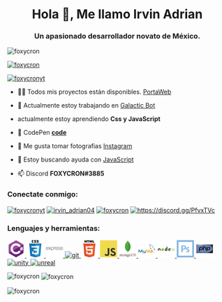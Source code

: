 <h1 align="center" >Hola 👋, Me llamo Irvin Adrian </h1>
<h3 align="center"> Un apasionado desarrollador novato de México. </h3>

<p align="left"> <img src="https://komarev.com/ghpvc/?username=foxycron&label=Profile%20views&color=0e75b6&style=flat" alt="foxycron" /> </p>

<p align="left"> <a href="https://github.com/ryo-ma/github-profile-trophy"><img src="https://github-profile-trophy.vercel.app/?username=foxycron" alt="foxycron" /></a> </p>

<p align="left"> <a href="https://twitter.com/foxycronyt" target="blank"><img src="https://img.shields.io/twitter/follow/foxycronyt?logo=twitter&style=for-the-badge" alt="foxycronyt" /></a> </p>

- 👨‍💻 Todos mis proyectos están disponibles. [PortaWeb](https://portaweb.tk)

- 🔭 Actualmente estoy trabajando en [Galactic Bot](https://discord.com/oauth2/authorize?client_id=639207679616614412&scope=bot&permissions=2146958847)

- actualmente estoy aprendiendo **Css y JavaScript**

- 👯 CodePen **[code](https://codepen.io/foxycron)**

- 📝 Me gusta tomar fotografias [Instagram](https://www.instagram.com/irvin_adrian04/)

- 🤝 Estoy buscando ayuda con [JavaScript](JavaScript)

- 📫 Discord **FOXYCRON#3885**

<h3 align="left">Conectate conmigo:</h3>
<p align="left">
<a href="https://twitter.com/foxycronyt" target="blank"><img align="center" src="https://raw.githubusercontent.com/rahuldkjain/github-profile-readme-generator/master/src/images/icons/Social/twitter.svg" alt="foxycronyt" height="30" width="40" /></a>
<a href="https://instagram.com/irvin_adrian04" target="blank"><img align="center" src="https://raw.githubusercontent.com/rahuldkjain/github-profile-readme-generator/master/src/images/icons/Social/instagram.svg" alt="irvin_adrian04" height="30" width="40" /></a>
<a href="https://www.youtube.com/c/foxycron" target="blank"><img align="center" src="https://raw.githubusercontent.com/rahuldkjain/github-profile-readme-generator/master/src/images/icons/Social/youtube.svg" alt="foxycron" height="30" width="40" /></a>
<a href="https://discord.gg/https://discord.gg/PfvxTVc" target="blank"><img align="center" src="https://raw.githubusercontent.com/rahuldkjain/github-profile-readme-generator/master/src/images/icons/Social/discord.svg" alt="https://discord.gg/PfvxTVc" height="30" width="40" /></a>
</p>

<h3 align="left">Lenguajes y herramientas:</h3>
<p align="left"> <a href="https://www.w3schools.com/cs/" target="_blank" rel="noreferrer"> <img src="https://raw.githubusercontent.com/devicons/devicon/master/icons/csharp/csharp-original.svg" alt="csharp" width="40" height="40"/> </a> <a href="https://www.w3schools.com/css/" target="_blank" rel="noreferrer"> <img src="https://raw.githubusercontent.com/devicons/devicon/master/icons/css3/css3-original-wordmark.svg" alt="css3" width="40" height="40"/> </a> <a href="https://expressjs.com" target="_blank" rel="noreferrer"> <img src="https://raw.githubusercontent.com/devicons/devicon/master/icons/express/express-original-wordmark.svg" alt="express" width="40" height="40"/> </a> <a href="https://git-scm.com/" target="_blank" rel="noreferrer"> <img src="https://www.vectorlogo.zone/logos/git-scm/git-scm-icon.svg" alt="git" width="40" height="40"/> </a> <a href="https://www.w3.org/html/" target="_blank" rel="noreferrer"> <img src="https://raw.githubusercontent.com/devicons/devicon/master/icons/html5/html5-original-wordmark.svg" alt="html5" width="40" height="40"/> </a> <a href="https://developer.mozilla.org/en-US/docs/Web/JavaScript" target="_blank" rel="noreferrer"> <img src="https://raw.githubusercontent.com/devicons/devicon/master/icons/javascript/javascript-original.svg" alt="javascript" width="40" height="40"/> </a> <a href="https://www.mongodb.com/" target="_blank" rel="noreferrer"> <img src="https://raw.githubusercontent.com/devicons/devicon/master/icons/mongodb/mongodb-original-wordmark.svg" alt="mongodb" width="40" height="40"/> </a> <a href="https://www.mysql.com/" target="_blank" rel="noreferrer"> <img src="https://raw.githubusercontent.com/devicons/devicon/master/icons/mysql/mysql-original-wordmark.svg" alt="mysql" width="40" height="40"/> </a> <a href="https://nodejs.org" target="_blank" rel="noreferrer"> <img src="https://raw.githubusercontent.com/devicons/devicon/master/icons/nodejs/nodejs-original-wordmark.svg" alt="nodejs" width="40" height="40"/> </a> <a href="https://www.photoshop.com/en" target="_blank" rel="noreferrer"> <img src="https://raw.githubusercontent.com/devicons/devicon/master/icons/photoshop/photoshop-line.svg" alt="photoshop" width="40" height="40"/> </a> <a href="https://www.php.net" target="_blank" rel="noreferrer"> <img src="https://raw.githubusercontent.com/devicons/devicon/master/icons/php/php-original.svg" alt="php" width="40" height="40"/> </a> <a href="https://unity.com/" target="_blank" rel="noreferrer"> <img src="https://www.vectorlogo.zone/logos/unity3d/unity3d-icon.svg" alt="unity" width="40" height="40"/> </a> <a href="https://unrealengine.com/" target="_blank" rel="noreferrer"> <img src="https://raw.githubusercontent.com/kenangundogan/fontisto/036b7eca71aab1bef8e6a0518f7329f13ed62f6b/icons/svg/brand/unreal-engine.svg" alt="unreal" width="40" height="40"/> </a> </p>

<p><img align="left" src="https://github-readme-stats.vercel.app/api/top-langs?username=foxycron&show_icons=true&locale=en&layout=compact" alt="foxycron" /></p>

<p>&nbsp;<img align="center" src="https://github-readme-stats.vercel.app/api?username=foxycron&show_icons=true&locale=en" alt="foxycron" /></p>

<p><img align="center" src="https://github-readme-streak-stats.herokuapp.com/?user=foxycron&" alt="foxycron" /></p>
